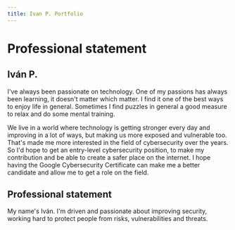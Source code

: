 ```yaml
---
title: Ivan P. Portfolio
---
```

# Professional statement

## Iván P.

I've always been passionate on technology. One of my passions has always been learning, it doesn't matter which matter.
I find it one of the best ways to enjoy life in general. Sometimes I find puzzles in general a good measure to relax and do some mental training.

We live in a world where technology is getting stronger every day and improving in a lot of ways, but making us more exposed and vulnerable too.
That's made me more interested in the field of cybersecurity over the years. So I'd hope to get an entry-level cybersecurity position, to make my contribution
and be able to create a safer place on the internet. I hope having the Google Cybersecurity Certificate can make me a better candidate and allow me to get
a role on the field.

## Professional statement
My name's Iván. I'm driven and passionate about improving security, working hard to protect people from risks, vulnerabilities and threats.
